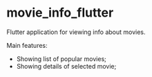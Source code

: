 # movie_info_flutter
Flutter application for viewing info about movies.

Main features:
* Showing list of popular movies;
* Showing details of selected movie;
